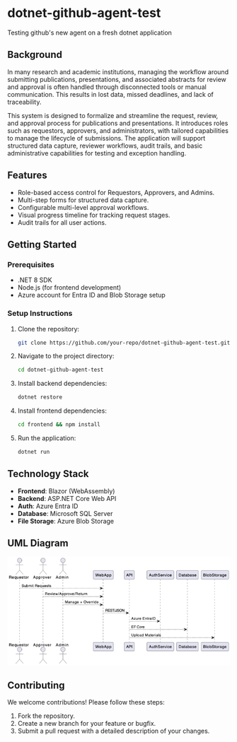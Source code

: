 # dotnet-github-agent-test
Testing github's new agent on a fresh dotnet application

## Background

In many research and academic institutions, managing the workflow around submitting publications, presentations, and associated abstracts for review and approval is often handled through disconnected tools or manual communication. This results in lost data, missed deadlines, and lack of traceability.

This system is designed to formalize and streamline the request, review, and approval process for publications and presentations. It introduces roles such as requestors, approvers, and administrators, with tailored capabilities to manage the lifecycle of submissions. The application will support structured data capture, reviewer workflows, audit trails, and basic administrative capabilities for testing and exception handling.

## Features
- Role-based access control for Requestors, Approvers, and Admins.
- Multi-step forms for structured data capture.
- Configurable multi-level approval workflows.
- Visual progress timeline for tracking request stages.
- Audit trails for all user actions.

## Getting Started

### Prerequisites
- .NET 8 SDK
- Node.js (for frontend development)
- Azure account for Entra ID and Blob Storage setup

### Setup Instructions
1. Clone the repository:
   ```bash
   git clone https://github.com/your-repo/dotnet-github-agent-test.git
   ```
2. Navigate to the project directory:
   ```bash
   cd dotnet-github-agent-test
   ```
3. Install backend dependencies:
   ```bash
   dotnet restore
   ```
4. Install frontend dependencies:
   ```bash
   cd frontend && npm install
   ```
5. Run the application:
   ```bash
   dotnet run
   ```

## Technology Stack
- **Frontend**: Blazor (WebAssembly)
- **Backend**: ASP.NET Core Web API
- **Auth**: Azure Entra ID
- **Database**: Microsoft SQL Server
- **File Storage**: Azure Blob Storage

## UML Diagram
![Component Diagram](UMLimage.png)

## Contributing
We welcome contributions! Please follow these steps:
1. Fork the repository.
2. Create a new branch for your feature or bugfix.
3. Submit a pull request with a detailed description of your changes.

